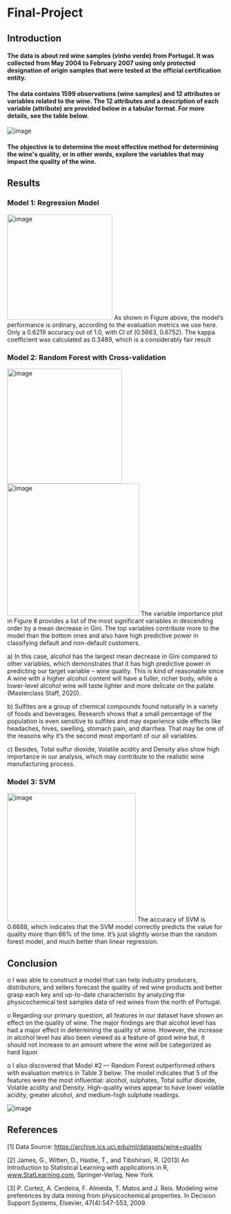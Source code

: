 # Final-Project

## Introduction

####  The data is about red wine samples (vinho verde) from Portugal. It was collected from May 2004 to February 2007 using only protected designation of origin samples that were tested at the official certification entity.

#### The data contains 1599 observations (wine samples) and 12 attributes or variables related to the wine. The 12 attributes and a description of each variable (attribute) are provided below in a tabular format. For more details, see the table below.
![image](https://user-images.githubusercontent.com/93305410/207961287-9218f210-18f3-48d6-b412-d366c135d213.png)

#### The objective is to determine the most effective method for determining the wine's quality, or in other words, explore the variables that may impact the quality of the wine.

## Results
### Model 1: Regression Model
<img width="244" alt="image" src="https://user-images.githubusercontent.com/93305410/207965889-a4e35845-1fa7-4b84-bc9c-e794506423ec.png">
As shown in Figure above, the model’s performance is ordinary, according to the evaluation metrics we use here. Only a 0.6219 accuracy out of 1.0, with CI of (0.5663, 0.6752). The kappa coefficient was calculated as 0.3489, which is a considerably fair result

### Model 2: Random Forest with Cross-validation
<img width="266" alt="image" src="https://user-images.githubusercontent.com/93305410/207966178-ad490581-5ae1-4a67-b08f-e6fbde42a00e.png">
<img width="306" alt="image" src="https://user-images.githubusercontent.com/93305410/207966220-49886e0f-c1cc-459c-938c-b895e0fd1404.png">
The variable importance plot in Figure 8 provides a list of the most significant variables in descending order by a mean decrease in Gini. The top variables contribute more to the model than the bottom ones and also have high predictive power in classifying default and non-default customers.

a) In this case, alcohol has the largest mean decrease in Gini compared to other variables, which demonstrates that it has high predictive power in predicting our target variable – wine quality. This is kind of reasonable since A wine with a higher alcohol content will have a fuller, richer body, while a lower-level alcohol wine will taste lighter and more delicate on the palate (Masterclass Staff, 2020).

b) Sulfites are a group of chemical compounds found naturally in a variety of foods and beverages. Research shows that a small percentage of the population is even sensitive to sulfites and may experience side effects like headaches, hives, swelling, stomach pain, and diarrhea. That may be one of the reasons why it’s the second most important of our all variables.

c) Besides, Total sulfur dioxide, Volatile acidity and Density also show high importance in our analysis, which may contribute to the realistic wine manufacturing process.

### Model 3: SVM
<img width="298" alt="image" src="https://user-images.githubusercontent.com/93305410/207966599-8188256d-9fe8-448d-8546-26d28f90aba5.png">
The accuracy of SVM is 0.6688, which indicates that the SVM model correctly predicts the value for quality more than 66% of the time. It’s just slightly worse than the random forest model, and much better than linear regression.

## Conclusion
o	I was able to construct a model that can help industry producers, distributors, and sellers forecast the quality of red wine products and better grasp each key and up-to-date characteristic by analyzing the physicochemical test samples data of red wines from the north of Portugal. 

o	Regarding our primary question, all features in our dataset have shown an effect on the quality of wine. The major findings are that alcohol level has had a major effect in determining the quality of wine. However, the increase in alcohol level has also been viewed as a feature of good wine but, it should not increase to an amount where the wine will be categorized as hard liquor.

o	I also discovered that Model #2 — Random Forest outperformed others with evaluation metrics in Table 3 below. The model indicates that 5 of the features were the most influential: alcohol, sulphates, Total sulfur dioxide, Volatile acidity and Density. High-quality wines appear to have lower volatile acidity, greater alcohol, and medium-high sulphate readings.

![image](https://user-images.githubusercontent.com/93305410/207966916-ed61f2f4-be94-4461-9b9b-00a63c2a390a.png)

## References
[1] Data Source: https://archive.ics.uci.edu/ml/datasets/wine+quality

[2] James, G., Witten, D., Hastie, T., and Tibshirani, R. (2013) An Introduction to Statistical Learning with applications in R, www.StatLearning.com, Springer-Verlag, New York

[3] P. Cortez, A. Cerdeira, F. Almeida, T. Matos and J. Reis. Modeling wine preferences by data mining from physicochemical properties. In Decision Support Systems, Elsevier, 47(4):547-553, 2009.


